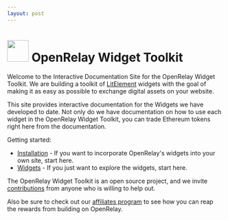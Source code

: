 ```yaml
---
layout: post
---
```


# <img src="{{ site.baseurl }}/assets/images/orlogo.png" width="50px"> OpenRelay Widget Toolkit

Welcome to the Interactive Documentation Site for the OpenRelay Widget Toolkit.
We are building a toolkit of
[LitElement](https://github.com/Polymer/lit-element) widgets with the goal of
making it as easy as possible to exchange digital assets on your website.

This site provides interactive documentation for the Widgets we have developed
to date. Not only do we have documentation on how to use each widget in the
OpenRelay Widget Toolkit, you can trade Ethereum tokens right here from the
documentation.

Getting started:

* [Installation](./introduction/installation.html) - If you want to incorporate
  OpenRelay's widgets into your own site, start here.
* [Widgets](./widgets/or-web3.md) - If you just want to explore the widgets,
  start here.

The OpenRelay Widget Toolkit is an open source project, and we invite
[contributions](./introduction/contributing.html) from anyone who is willing to
help out.

Also be sure to check out our [affiliates program](./introduction/affiliates.html)
to see how you can reap the rewards from building on OpenRelay.

